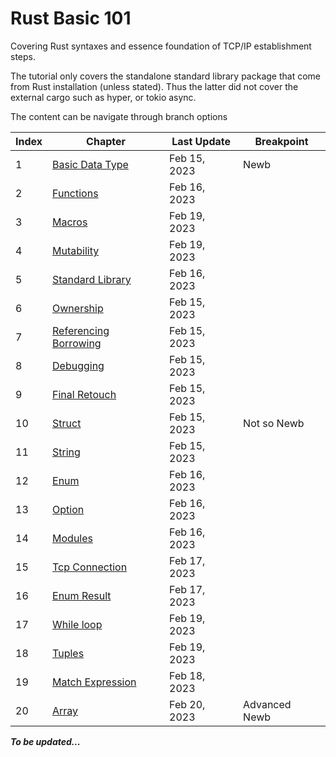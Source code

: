 # Rust Basic 101

Covering Rust syntaxes and essence foundation of TCP/IP establishment steps.

The tutorial only covers the standalone standard library package that come from Rust installation (unless stated).
Thus the latter did not cover the external cargo such as hyper, or tokio async.

The content can be navigate through branch options

| Index | Chapter                                                                       | Last Update  | Breakpoint    |
| ----- | ----------------------------------------------------------------------------- | ------------ | ------------- |
| 1     | [Basic Data Type](https://github.com/CeailO/rust-basic-101/tree/01/src)       | Feb 15, 2023 | Newb          |
| 2     | [Functions](https://github.com/CeailO/rust-basic-101/tree/02/src)             | Feb 16, 2023 |               |
| 3     | [Macros](https://github.com/CeailO/rust-basic-101/tree/03/src)                | Feb 19, 2023 |               |
| 4     | [Mutability](https://github.com/CeailO/rust-basic-101/tree/04/src)            | Feb 19, 2023 |               |
| 5     | [Standard Library](https://github.com/CeailO/rust-basic-101/tree/05/src)      | Feb 16, 2023 |               |
| 6     | [Ownership](https://github.com/CeailO/rust-basic-101/tree/06/src)             | Feb 15, 2023 |               |
| 7     | [Referencing Borrowing](https://github.com/CeailO/rust-basic-101/tree/07/src) | Feb 15, 2023 |               |
| 8     | [Debugging](https://github.com/CeailO/rust-basic-101/tree/08/src)             | Feb 15, 2023 |               |
| 9     | [Final Retouch](https://github.com/CeailO/rust-basic-101/tree/09/src)         | Feb 15, 2023 |               |
| 10    | [Struct](https://github.com/CeailO/rust-basic-101/tree/10/src)                | Feb 15, 2023 | Not so Newb   |
| 11    | [String](https://github.com/CeailO/rust-basic-101/tree/11/src)                | Feb 15, 2023 |               |
| 12    | [Enum](https://github.com/CeailO/rust-basic-101/tree/12/src)                  | Feb 16, 2023 |               |
| 13    | [Option](https://github.com/CeailO/rust-basic-101/tree/13/src)                | Feb 16, 2023 |               |
| 14    | [Modules](https://github.com/CeailO/rust-basic-101/tree/14/src)               | Feb 16, 2023 |               |
| 15    | [Tcp Connection](https://github.com/CeailO/rust-basic-101/tree/15/src)        | Feb 17, 2023 |               |
| 16    | [Enum Result](https://github.com/CeailO/rust-basic-101/tree/16/src)           | Feb 17, 2023 |               |
| 17    | [While loop](https://github.com/CeailO/rust-basic-101/tree/17/src)            | Feb 19, 2023 |               |
| 18    | [Tuples](https://github.com/CeailO/rust-basic-101/tree/18/src)                | Feb 19, 2023 |               |
| 19    | [Match Expression](https://github.com/CeailO/rust-basic-101/tree/19/src)      | Feb 18, 2023 |               |
| 20    | [Array](https://github.com/CeailO/rust-basic-101/tree/20/src)                 | Feb 20, 2023 | Advanced Newb |

**_To be updated..._**
